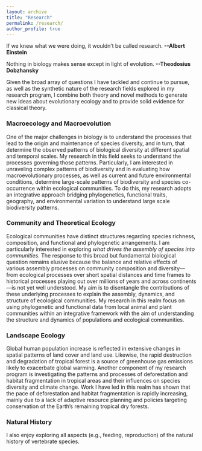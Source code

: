 ```yaml
---
layout: archive
title: "Research"
permalink: /research/
author_profile: true
---
```


If we knew what we were doing, it wouldn’t be called research. __--Albert Einstein__

Nothing in biology makes sense except in light of evolution. __--Theodosius Dobzhansky__

Given the broad array of questions I have tackled and continue to pursue, as well as the synthetic nature of the research fields explored in my research program, I combine both theory and novel methods to generate new ideas about evolutionary ecology and to provide solid evidence for classical theory.

### Macroecology and Macroevolution

One of the major challenges in biology is to understand the processes that lead to the origin and maintenance of species diversity, and in turn, that determine the observed patterns of biological diversity at different spatial and temporal scales. My research in this field seeks to understand the processes governing those patterns. Particularly, I am interested in unraveling complex patterns of biodiversity and in evaluating how macroevolutionary processes, as well as current and future environmental conditions, determine large-scale patterns of biodiversity and species co-occurrence within ecological communities. To do this, my research adopts an integrative approach bridging phylogenetics, functional traits, geography, and environmental variation to understand large scale biodiversity patterns. 

### Community and Theoretical Ecology

Ecological communities have distinct structures regarding species richness, composition, and functional and phylogenetic arrangements. I am particularly interested in exploring _what drives the assembly of species into communities_. The response to this broad but fundamental biological question remains elusive because the balance and relative effects of various assembly processes on community composition and diversity—from ecological processes over short spatial distances and time frames to historical processes playing out over millions of years and across continents—is not yet well understood. My aim is to disentangle the contributions of these underlying processes to explain the assembly, dynamics, and structure of ecological communities. 
My research in this realm focus on using phylogenetic and functional data from local animal and plant communities within an integrative framework with the aim of understanding the structure and dynamics of populations and ecological communities. 

### Landscape Ecology

Global human population increase is reflected in extensive changes in spatial patterns of land cover and land use. Likewise, the rapid destruction and degradation of tropical forest is a source of greenhouse gas emissions likely to exacerbate global warming. Another component of my research program is investigating the patterns and processes of deforestation and habitat fragmentation in tropical areas and their influences on species diversity and climate change. Work I have led in this realm has shown that the pace of deforestation and habitat fragmentation is rapidly increasing, mainly due to a lack of adaptive resource planning and policies targeting conservation of the Earth’s remaining tropical dry forests.

### Natural History

I also enjoy exploring all aspects (e.g., feeding, reproduction) of the natural history of vertebrate species.
